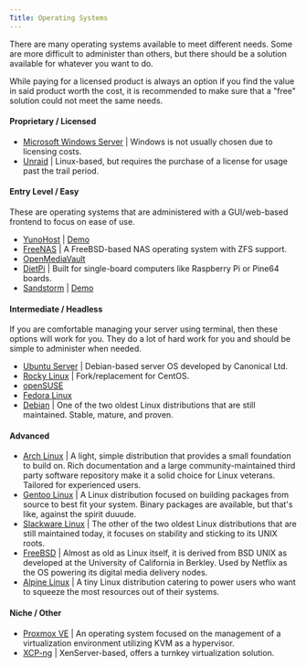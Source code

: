 ```yaml
---
Title: Operating Systems
---
```


There are many operating systems available to meet different needs. Some are more difficult to administer than others, but there should be a solution available for whatever you want to do.

While paying for a licensed product is always an option if you find the value in said product worth the cost, it is recommended to make sure that a "free" solution could not meet the same needs.

#### Proprietary / Licensed

- [Microsoft Windows Server](https://www.microsoft.com/en-us/windows-server/) | Windows is not usually chosen due to licensing costs.
- [Unraid](https://unraid.net/) | Linux-based, but requires the purchase of a license for usage past the trail period.

#### Entry Level / Easy

These are operating systems that are administered with a GUI/web-based frontend to focus on ease of use.

- [YunoHost](https://yunohost.org) | [Demo](https://yunohost.org/#/try)
- [FreeNAS](https://www.freenas.org/) | A FreeBSD-based NAS operating system with ZFS support.
- [OpenMediaVault](https://www.openmediavault.org/)
- [DietPi](https://dietpi.com/) | Built for single-board computers like Raspberry Pi or Pine64 boards.
- [Sandstorm](https://sandstorm.io/) | [Demo](https://alpha.sandstorm.io/apps)

#### Intermediate / Headless

If you are comfortable managing your server using terminal, then these options will work for you. They do a lot of hard work for you and should be simple to administer when needed.

- [Ubuntu Server](https://ubuntu.com/server) | Debian-based server OS developed by Canonical Ltd.
- [Rocky Linux](https://rockylinux.org/) | Fork/replacement for CentOS.
- [openSUSE](https://www.opensuse.org/)
- [Fedora Linux](https://getfedora.org/en/server/)
- [Debian](https://www.debian.org/) | One of the two oldest Linux distributions that are still maintained. Stable, mature, and proven.

#### Advanced

- [Arch Linux](https://archlinux.org/) | A light, simple distribution that provides a small foundation to build on. Rich documentation and a large community-maintained third party software repository make it a solid choice for Linux veterans. Tailored for experienced users.
- [Gentoo Linux](https://www.gentoo.org/) | A Linux distribution focused on building packages from source to best fit your system. Binary packages are available, but that's like, against the spirit duuude.
- [Slackware Linux](http://www.slackware.com/) | The other of the two oldest Linux distributions that are still maintained today, it focuses on stability and sticking to its UNIX roots.
- [FreeBSD](https://www.freebsd.org/) | Almost as old as Linux itself, it is derived from BSD UNIX as developed at the University of California in Berkley. Used by Netflix as the OS powering its digital media delivery nodes.
- [Alpine Linux](https://alpinelinux.org/) | A tiny Linux distribution catering to power users who want to squeeze the most resources out of their systems.

#### Niche / Other

- [Proxmox VE](https://www.proxmox.com/en/proxmox-ve) | An operating system focused on the management of a virtualization environment utilizing KVM as a hypervisor.
- [XCP-ng](https://xcp-ng.org/) | XenServer-based, offers a turnkey virtualization solution.
